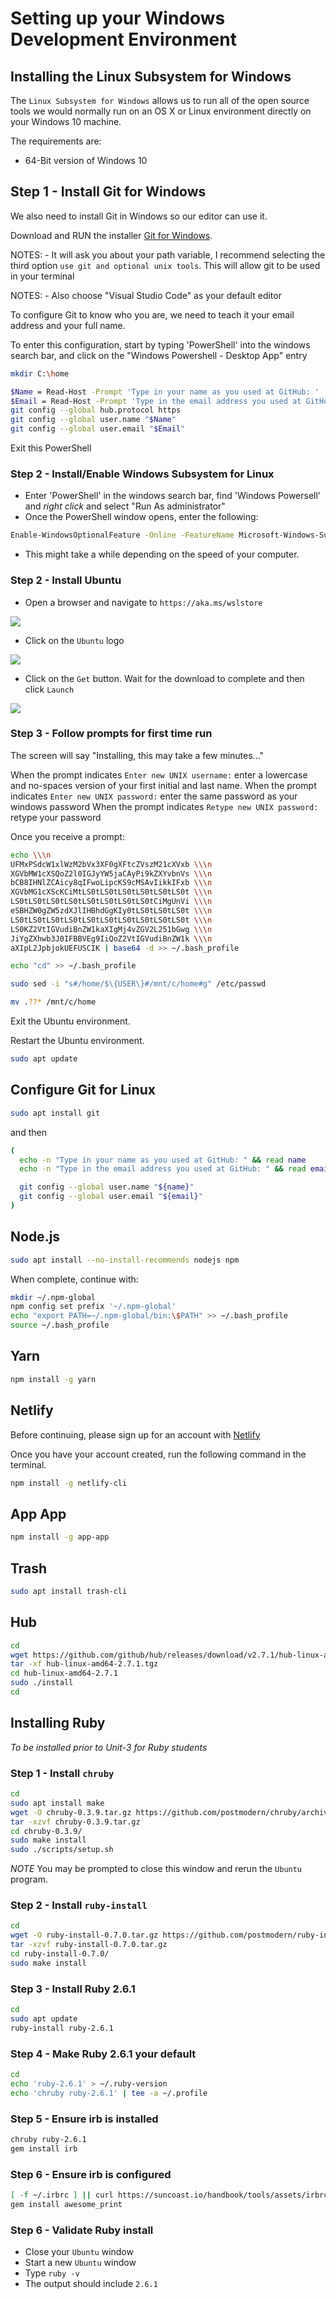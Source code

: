 # Setting up your Windows Development Environment

## Installing the Linux Subsystem for Windows

The `Linux Subsystem for Windows` allows us to run all of the open source tools we would normally run on an OS X or Linux environment directly on your Windows 10 machine.

The requirements are:

- 64-Bit version of Windows 10

## Step 1 - Install Git for Windows

We also need to install Git in Windows so our editor can use it.

Download and RUN the installer [Git for Windows](https://gitforwindows.org/).

NOTES: - It will ask you about your path variable, I recommend selecting the third option `use git and optional unix tools`. This will allow git to be used in your terminal

NOTES: - Also choose "Visual Studio Code" as your default editor

To configure Git to know who you are, we need to teach it your email address and your full name.

To enter this configuration, start by typing 'PowerShell' into the windows search bar, and click on the "Windows Powershell - Desktop App" entry

```sh
mkdir C:\home

$Name = Read-Host -Prompt 'Type in your name as you used at GitHub: '
$Email = Read-Host -Prompt 'Type in the email address you used at GitHub: '
git config --global hub.protocol https
git config --global user.name "$Name"
git config --global user.email "$Email"
```

Exit this PowerShell

### Step 2 - Install/Enable Windows Subsystem for Linux

- Enter 'PowerShell' in the windows search bar, find 'Windows Powersell' and _right click_ and select "Run As administrator"
- Once the PowerShell window opens, enter the following:

```sh
Enable-WindowsOptionalFeature -Online -FeatureName Microsoft-Windows-Subsystem-Linux
```

- This might take a while depending on the speed of your computer.

### Step 2 - Install Ubuntu

- Open a browser and navigate to `https://aka.ms/wslstore`

![](./assets/wslstore.png)

- Click on the `Ubuntu` logo

![](./assets/choose-ubuntu.png)

- Click on the `Get` button. Wait for the download to complete and then click `Launch`

![](./assets/ubuntu.png)

### Step 3 - Follow prompts for first time run

The screen will say "Installing, this may take a few minutes..."

When the prompt indicates `Enter new UNIX username:` enter a lowercase and no-spaces version of your first initial and last name.
When the prompt indicates `Enter new UNIX password:` enter the same password as your windows password
When the prompt indicates `Retype new UNIX password:` retype your password

Once you receive a prompt:

```sh
echo \\\n
UFMxPSdcW1xlWzM2bVx3XF0gXFtcZVszM21cXVxb \\\n
XGVbMW1cXSQoZ2l0IGJyYW5jaCAyPi9kZXYvbnVs \\\n
bCB8IHNlZCAicy8qIFwoLipcKS9cMSAvIikkIFxb \\\n
XGVbMG1cXScKCiMtLS0tLS0tLS0tLS0tLS0tLS0t \\\n
LS0tLS0tLS0tLS0tLS0tLS0tLS0tLS0tCiMgUnVi \\\n
eSBHZW0gZW5zdXJlIHBhdGgKIy0tLS0tLS0tLS0t \\\n
LS0tLS0tLS0tLS0tLS0tLS0tLS0tLS0tLS0tLS0t \\\n
LS0KZ2VtIGVudiBnZW1kaXIgMj4vZGV2L251bGwg \\\n
JiYgZXhwb3J0IFBBVEg9IiQoZ2VtIGVudiBnZW1k \\\n
aXIpL2JpbjokUEFUSCIK | base64 -d >> ~/.bash_profile

echo "cd" >> ~/.bash_profile

sudo sed -i "s#/home/$\{USER\}#/mnt/c/home#g" /etc/passwd

mv .??* /mnt/c/home
```

Exit the Ubuntu environment.

Restart the Ubuntu environment.

```sh
sudo apt update
```

## Configure Git for Linux

```sh
sudo apt install git
```

and then

```sh
(
  echo -n "Type in your name as you used at GitHub: " && read name
  echo -n "Type in the email address you used at GitHub: " && read email

  git config --global user.name "${name}"
  git config --global user.email "${email}"
)
```

## Node.js

```sh
sudo apt install --no-install-recommends nodejs npm
```

When complete, continue with:

```sh
mkdir ~/.npm-global
npm config set prefix '~/.npm-global'
echo "export PATH=~/.npm-global/bin:\$PATH" >> ~/.bash_profile
source ~/.bash_profile
```

## Yarn

```sh
npm install -g yarn
```

## Netlify

Before continuing, please sign up for an account with [Netlify](https://www.netlify.com/)

Once you have your account created, run the following command in the terminal.

```sh
npm install -g netlify-cli
```

## App App

```sh
npm install -g app-app
```

## Trash

```sh
sudo apt install trash-cli
```

## Hub

```sh
cd
wget https://github.com/github/hub/releases/download/v2.7.1/hub-linux-amd64-2.7.1.tgz
tar -xf hub-linux-amd64-2.7.1.tgz
cd hub-linux-amd64-2.7.1
sudo ./install
cd
```

## Installing Ruby

_To be installed prior to Unit-3 for Ruby students_

### Step 1 - Install `chruby`

```sh
cd
sudo apt install make
wget -O chruby-0.3.9.tar.gz https://github.com/postmodern/chruby/archive/v0.3.9.tar.gz
tar -xzvf chruby-0.3.9.tar.gz
cd chruby-0.3.9/
sudo make install
sudo ./scripts/setup.sh
```

_NOTE_ You may be prompted to close this window and rerun the `Ubuntu` program.

### Step 2 - Install `ruby-install`

```sh
cd
wget -O ruby-install-0.7.0.tar.gz https://github.com/postmodern/ruby-install/archive/v0.7.0.tar.gz
tar -xzvf ruby-install-0.7.0.tar.gz
cd ruby-install-0.7.0/
sudo make install
```

### Step 3 - Install Ruby 2.6.1

```sh
cd
sudo apt update
ruby-install ruby-2.6.1
```

### Step 4 - Make Ruby 2.6.1 your default

```sh
cd
echo 'ruby-2.6.1' > ~/.ruby-version
echo 'chruby ruby-2.6.1' | tee -a ~/.profile
```

### Step 5 - Ensure irb is installed

```sh
chruby ruby-2.6.1
gem install irb
```

### Step 6 - Ensure irb is configured

```sh
[ -f ~/.irbrc ] || curl https://suncoast.io/handbook/tools/assets/irbrc > ~/.irbrc
gem install awesome_print
```

### Step 6 - Validate Ruby install

- Close your `Ubuntu` window
- Start a new `Ubuntu` window
- Type `ruby -v`
- The output should include `2.6.1`

